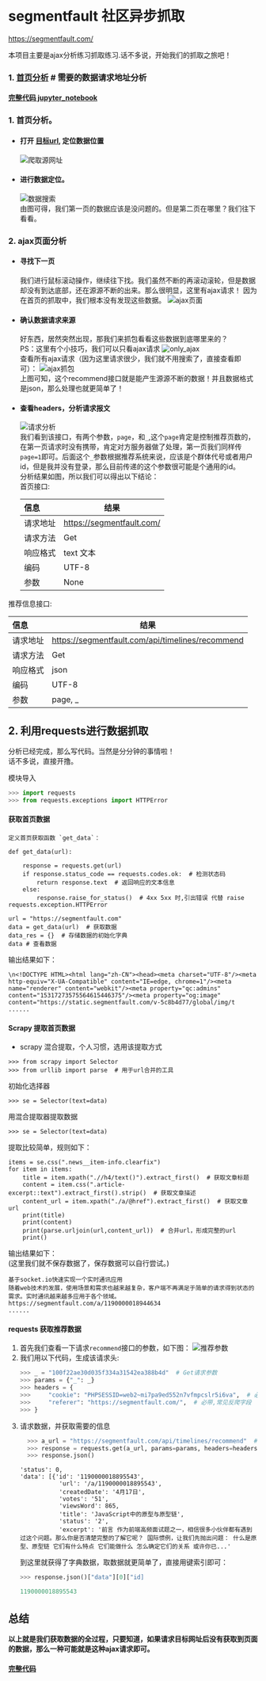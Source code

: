 
# segmentfault 社区异步抓取
https://segmentfault.com/

本项目主要是ajax分析练习抓取练习.话不多说，开始我们的抓取之旅吧！
### 1. [首页分析](#1-首页分析)  # 需要的数据请求地址分析

#### [完整代码 jupyter_notebook](./example.ipynb)

### 1. 首页分析。
   - #### 打开 [目标url](https://segmentfault.com/), 定位数据位置
      ![爬取源网址](./images/s_index.png)  
   - #### 进行数据定位。  
      ![数据搜索](./images/1_s.png)  
      由图可得，我们第一页的数据应该是没问题的。但是第二页在哪里？我们往下看看。
### 2. ajax页面分析
   - #### 寻找下一页
      我们进行鼠标滚动操作，继续往下找。我们虽然不断的再滚动滚轮，但是数据却没有到达底部，还在源源不断的出来。那么很明显，这里有ajax请求！
      因为在首页的抓取中，我们根本没有发现这些数据。
      ![ajax页面](./images/ajax.gif)  
   - #### 确认数据请求来源
        好东西，居然突然出现，那我们来抓包看看这些数据到底哪里来的？  
        PS：这里有个小技巧，我们可以只看ajax请求
        ![only_ajax](./images/skill.png)  
        查看所有ajax请求（因为这里请求很少，我们就不用搜索了，直接查看即可）：
        ![ajax抓包](./images/ajax_data.png)  
      上图可知，这个recommend接口就是能产生源源不断的数据！并且数据格式是json，那么处理也就更简单了！ 
   - #### 查看headers，分析请求报文
      ![请求分析](./images/request_ana.png)  
      我们看到该接口，有两个参数，`page`，和`_`,这个`page`肯定是控制推荐页数的，在第一页请求时没有携带，肯定对方服务器做了处理，第一页我们同样传`page=1`即可。后面这个`_`参数根据推荐系统来说，应该是个群体代号或者用户id，但是我并没有登录，那么目前传递的这个参数很可能是个通用的id。  
      分析结果如图，所以我们可以得出以下结论：  
        首页接口:

        | 信息     | 结果                                  |
        | :------- | -------------------------------------|
        | 请求地址 | <https://segmentfault.com/> |
        | 请求方法 | Get                                   |
        | 响应格式 | text 文本                             |
        | 编码     | UTF-8                                |
        | 参数     |None                        |


   推荐信息接口:  

   | 信息     | 结果                                  |
   | :------- | -------------------------------------|
   | 请求地址 | <https://segmentfault.com/api/timelines/recommend> |
   | 请求方法 | Get                                   |
   | 响应格式 | json                            |
   | 编码     | UTF-8                                |
   | 参数     |page, _                        |

## 2. 利用requests进行数据抓取
分析已经完成，那么写代码。当然是分分钟的事情啦！  
话不多说，直接开撸。


模块导入
```python
>>> import requests
>>> from requests.exceptions import HTTPError
```
#### 获取首页数据
    定义首页获取函数 `get_data`：

    def get_data(url):
    
        response = requests.get(url)
        if response.status_code == requests.codes.ok:  # 检测状态码
            return response.text  # 返回响应的文本信息
        else:
            response.raise_for_status()  # 4xx 5xx 时,引出错误 代替 raise requests.exception.HTTPError
    
    url = "https://segmentfault.com"
    data = get_data(url)  # 获取数据
    data_res = {}  # 存储数据的初始化字典
    data # 查看数据

输出结果如下：

    \n<!DOCTYPE HTML><html lang="zh-CN"><head><meta charset="UTF-8"/><meta http-equiv="X-UA-Compatible" content="IE=edge, chrome=1"/><meta name="renderer" content="webkit"/><meta property="qc:admins" content="15317273575564615446375"/><meta property="og:image" content="https://static.segmentfault.com/v-5c8b4d77/global/img/t
    ......

####  Scrapy 提取首页数据 
   - scrapy 混合提取，个人习惯，选用该提取方式
    

    >>> from scrapy import Selector
    >>> from urllib import parse  # 用于url合并的工具
        
初始化选择器
    

    >>> se = Selector(text=data)

用混合提取器提取数据
    
    
    

    >>> se = Selector(text=data)
提取比较简单，规则如下：
    


    items = se.css(".news__item-info.clearfix")
    for item in items:
        title = item.xpath(".//h4/text()").extract_first()  # 获取文章标题
        content = item.css(".article-excerpt::text").extract_first().strip()  # 获取文章描述
        content_url = item.xpath("./a/@href").extract_first()  # 获取文章url
        print(title)
        print(content)
        print(parse.urljoin(url,content_url))  # 合并url，形成完整的url
        print()

输出结果如下：  
(这里我们就不保存数据了，保存数据可以自行尝试。)

    基于socket.io快速实现一个实时通讯应用
    随着web技术的发展，使用场景和需求也越来越复杂，客户端不再满足于简单的请求得到状态的需求。实时通讯越来越多应用于各个领域。
    https://segmentfault.com/a/1190000018944634
    ......
#### requests 获取推荐数据
   1. 首先我们查看一下请求`recommend`接口的参数，如下图：
    ![推荐参数](./images/recmmend.png)
   2. 我们用以下代码，生成该请求头:  
       ```python
      >>> _ = "100f22ae30d035f334a31542ea388b4d"  # Get请求参数
      >>> params = {"_": _}
      >>> headers = {
      >>>     "cookie": "PHPSESSID=web2~mi7pa9ed552n7vfmpcslr5i6va",  # 必带
      >>>     "referer": "https://segmentfault.com/",  # 必带,常见反爬字段
      >>> }
   3. 请求数据，并获取需要的信息
      ```python
        >>> a_url = "https://segmentfault.com/api/timelines/recommend"  # 接口地址
        >>> response = requests.get(a_url, params=params, headers=headers)
        >>> response.json()  
        ```
        ```
        'status': 0,
        'data': [{'id': '1190000018895543',
                   'url': '/a/1190000018895543',
                   'createdDate': '4月17日',
                   'votes': '51',
                   'viewsWord': 865,
                   'title': 'JavaScript中的原型与原型链',
                   'status': '2',
                   'excerpt': '前言 作为前端高频面试题之一，相信很多小伙伴都有遇到过这个问题。那么你是否清楚完整的了解它呢？ 国际惯例，让我们先抛出问题： 什么是原型、原型链 它们有什么特点 它们能做什么 怎么确定它们的关系 或许你已...'
        ```
        到这里就获得了字典数据，取数据就更简单了，直接用键索引即可：  
        ```python
        >>> response.json()["data"][0]["id]
        ```
        ```python
        1190000018895543
        ```

## 总结
**以上就是我们获取数据的全过程，只要知道，如果请求目标网址后没有获取到页面的数据，那么一种可能就是这种ajax请求即可。**



#### [完整代码](./example.ipynb)

